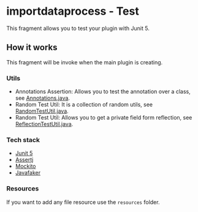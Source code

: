# importdataprocess - Test

This fragment allows you to test your plugin with Junit 5.

## How it works

This fragment will be invoke when the main plugin is creating.

### Utils

- Annotations Assertion: Allows you to test the annotation over a class, see [Annotations.java](src/net/frontuari/test/assertion/Annotations.java).
- Random Test Util: It is a collection of random utils, see [RandomTestUtil.java](src/net/frontuari/test/util/RandomTestUtil.java).
- Random Test Util: Allows you to get a private field form reflection, see [ReflectionTestUtil.java](src/net/frontuari/test/util/ReflectionTestUtil.java).

### Tech stack

- [Junit 5](https://junit.org/junit5/)
- [Assertj](https://joel-costigliola.github.io/assertj/)
- [Mockito](https://site.mockito.org/)
- [Javafaker](https://github.com/DiUS/java-faker)

### Resources

If you want to add any file resource use the `resources` folder.